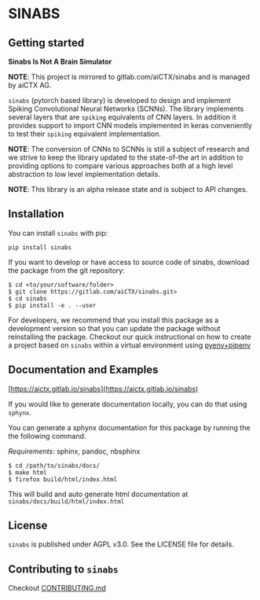SINABS
======

Getting started
---------------

**Sinabs Is Not A Brain Simulator**

**NOTE**: This project is mirrored to gitlab.com/aiCTX/sinabs and is managed by aiCTX AG.

`sinabs` (pytorch based library) is developed to design and implement Spiking Convolutional Neural Networks (SCNNs).
The library implements several layers that are `spiking` equivalents of CNN layers.
In addition it provides support to import CNN models implemented in keras conveniently to test their `spiking` equivalent implementation.

**NOTE**: The conversion of CNNs to SCNNs is still a subject of research and we strive to keep the library updated to the state-of-the art in addition to providing options to compare various approaches both at a high level abstraction to low level implementation details.

**NOTE**: This library is an alpha release state and is subject to API changes.

Installation
------------

You can install `sinabs` with pip:

```
pip install sinabs
```

If you want to develop or have access to source code of sinabs, download the package from the git repository:

```
$ cd <to/your/software/folder>
$ git clone https://gitlab.com/aiCTX/sinabs.git>
$ cd sinabs
$ pip install -e . --user
```

For developers, we recommend that you install this package as a development version so that you can update the package without reinstalling the package.
Checkout our quick instructional on how to create a project based on `sinabs` within a virtual environment using [pyenv+pipenv](https://aictx.gitlab.io/sinabs/howto/python_pyenv_pipenv.html)

Documentation and Examples
--------------------------

[https://aictx.gitlab.io/sinabs](https://aictx.gitlab.io/sinabs)


If you would like to generate documentation locally, you can do that using `sphynx`.

You can generate a sphynx documentation for this package by running the the following command.

*Requirements*: sphinx, pandoc, nbsphinx

```
$ cd /path/to/sinabs/docs/
$ make html
$ firefox build/html/index.html
```

This will build and auto generate html documentation at `sinabs/docs/build/html/index.html`

License
-------

`sinabs` is published under AGPL v3.0. See the LICENSE file for details.


Contributing to `sinabs`
------------------------

Checkout [CONTRIBUTING.md](CONTRIBUTING.md)
